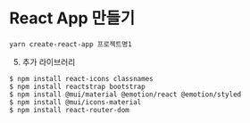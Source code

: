 

# React App 만들기

```
yarn create-react-app 프로젝트명1
```



5. 추가 라이브러리

```
$ npm install react-icons classnames
$ npm install reactstrap bootstrap
$ npm install @mui/material @emotion/react @emotion/styled
$ npm install @mui/icons-material
$ npm install react-router-dom
```
